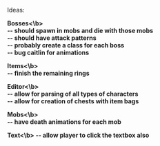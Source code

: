 Ideas:

<b>Bosses<\b><br>
-- should spawn in mobs and die with those mobs<br>
-- should have attack patterns<br>
-- probably create a class for each boss<br>
-- bug caitlin for animations<br>

<b>Items<\b><br>
-- finish the remaining rings<br>

<b>Editor<\b><br>
-- allow for parsing of all types of characters<br>
-- allow for creation of chests with item bags<br>
  
<b>Mobs<\b><br>
-- have death animations for each mob<br>
  
<b>Text<\b>
-- allow player to click the textbox also
